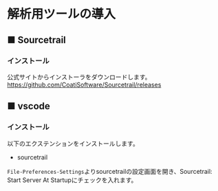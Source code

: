 # 解析用ツールの導入
## ■ Sourcetrail
### インストール
公式サイトからインストーラをダウンロードします。  
https://github.com/CoatiSoftware/Sourcetrail/releases

## ■ vscode
### インストール
以下のエクステンションをインストールします。
- sourcetrail

`File-Preferences-Settings`よりsourcetrailの設定画面を開き、Sourcetrail: Start Server At Startupにチェックを入れます。
